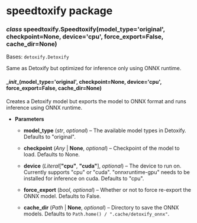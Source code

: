 # speedtoxify package


### _class_ speedtoxify.Speedtoxify(model_type='original', checkpoint=None, device='cpu', force_export=False, cache_dir=None)
Bases: `detoxify.Detoxify`

Same as Detoxify but optimized for inference only using ONNX runtime.


#### \__init__(model_type='original', checkpoint=None, device='cpu', force_export=False, cache_dir=None)
Creates a Detoxify model but exports the model to ONNX format and runs inference
using ONNX runtime.


* **Parameters**

    
    * **model_type** (*str*, *optional*) – The available model types in Detoxify.
    Defaults to "original".


    * **checkpoint** (*Any* | **None**, *optional*) – Checkpoint of the model to load.
    Defaults to None.


    * **device** (*Literal*[**"cpu"**, **"cuda"**], *optional*) – The device to run on.
    Currently supports "cpu" or "cuda". "onnxruntime-gpu" needs to be installed
    for inference on cuda. Defaults to "cpu".


    * **force_export** (*bool*, *optional*) – Whether or not to force re-export the ONNX model.
    Defaults to False.


    * **cache_dir** (*Path* | **None**, *optional*) – Directory to save the ONNX models.
    Defaults to `Path.home() / ".cache/detoxify_onnx"`.

